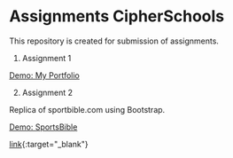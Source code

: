 # Assignments CipherSchools

This repository is created for submission of assignments.

1. Assignment 1

<a href="https://jagrawalyash.github.io/assignments/assignment-1/" target="_blank">Demo: My Portfolio</a>

2. Assignment 2

Replica of sportbible.com using Bootstrap.

<a href="https://jagrawalyash.github.io/assignments/assignment-2/" target="__blank">Demo: SportsBible</a>

[link](https://jagrawalyash.github.io/assignments/assignment-2/){:target="_blank"}
